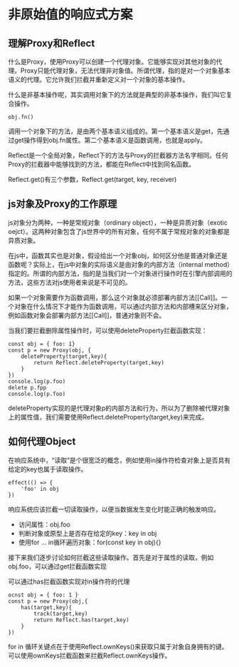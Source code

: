 # 非原始值的响应式方案

## 理解Proxy和Reflect

什么是Proxy，使用Proxy可以创建一个代理对象。它能够实现对其他对象的代理。Proxy只能代理对象，无法代理非对象值。所谓代理，指的是对一个对象基本语义的代理。它允许我们拦截并重新定义对一个对象的基本操作。

什么是非基本操作呢，其实调用对象下的方法就是典型的非基本操作，我们叫它复合操作。
```
obj.fn()
```

调用一个对象下的方法，是由两个基本语义组成的。第一个基本语义是get，先通过get操作得到obj.fn属性。第二个基本语义是函数调用，也就是apply。

Reflect是一个全局对象，Reflect下的方法与Proxy的拦截器方法名字相同。任何Proxy的拦截器中能够找到的方法，都能在Reflect中找到同名函数。

Reflect.get()有三个参数，Reflect.get(target, key, receiver)

## js对象及Proxy的工作原理

js对象分为两种，一种是常规对象（ordinary object），一种是异质对象（exotic oejct）。这两种对象包含了js世界中的所有对象，任何不属于常规对象的对象都是异质对象。

在js中，函数其实也是对象，假设给出一个对象obj，如何区分他是普通对象还是函数呢？实际上，在js中对象的实际语义是由对象的内部方法（internal method）指定的。所谓的内部方法，指的是当我们对一个对象进行操作时在引擎内部调用的方法，这些方法对js使用者来说是不可见的。

如果一个对象需要作为函数调用，那么这个对象就必须部署内部方法[[Call]]。一个对象在什么情况下才能作为函数调用，可以通过内部方法和内部槽来区分对象，例如函数对象会部署内部方法[[Call]]，普通对象则不会。

当我们要拦截删除属性操作时，可以使用deleteProperty拦截函数实现：
```
const obj = { foo: 1}
const p = new Proxy(obj, {
    deleteProperty(target,key){
        return Reflect.deleteProperty(target,key)
    }
})
console.log(p.foo)
delete p.fpp
console.log(p.foo)
```
deleteProperty实现的是代理对象p的内部方法和行为，所以为了删除被代理对象上的属性值，我们需要使用Reflect.deleteProperty(target,key)来完成。

## 如何代理Object

在响应系统中，“读取”是个很宽泛的概念，例如使用in操作符检查对象上是否具有给定的key也属于读取操作。
```
effect(() => {
    'foo' in obj
})
```
响应系统应该拦截一切读取操作，以便当数据发生变化时能正确的触发响应。
- 访问属性：obj.foo
- 判断对象或原型上是否存在给定的key：key in obj
- 使用for ... in循环遍历对象：for(const key in obj){}

接下来我们逐步讨论如何拦截这些读取操作。首先是对于属性的读取，例如obj.foo，可以通过get拦截函数实现

可以通过has拦截函数实现对in操作符的代理
```
ocnst obj = { foo: 1 }
const p = new Proxy(obj,{
    has(target,key){
        track(target,key)
        return Reflect.has(target,key)
    }
})

```

for in 循环关键点在于使用Reflect.ownKeys()来获取只属于对象自身拥有的键。可以使用ownKeys拦截函数来拦截Reflect.ownKeys操作。

